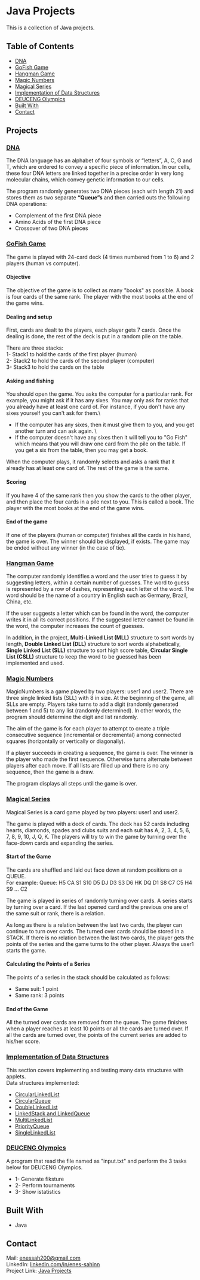# Java Projects
This is a collection of Java projects.

## Table of Contents

* [DNA](#dna)
* [GoFish Game](#gofish-game)
* [Hangman Game](#hangman-game)
* [Magic Numbers](#magic-numbers)
* [Magical Series](#magical-series)
* [Implementation of Data Structures](#implementation-of-data-structures)
* [DEUCENG Olympics](#deuceng-olympics)
* [Built With](#built-with)
* [Contact](#contact)

## Projects

### [DNA](../master/DNA)

The DNA language has an alphabet of four symbols or “letters”, A, C, G and T, which are ordered to convey a specific piece of information. In our cells, these four DNA letters are linked together in a precise order in very long molecular chains, which convey genetic information to our cells.

The program randomly generates two DNA pieces (each with length 21) and stores them as two separate **“Queue”s** and then carried outs the following DNA operations: 
-	Complement of the first DNA piece 
-	Amino Acids of the first DNA piece 
-	Crossover of two DNA pieces

### [GoFish Game](../master/GoFish)
The game is played with 24-card deck (4 times numbered from 1 to 6) and 2 players (human vs computer). 

#### Objective
The objective of the game is to collect as many "books" as possible. A book is four cards of the same rank. The player with the most books at the end of the game wins.

#### Dealing and setup
First, cards are dealt to the players, each player gets 7 cards. Once the dealing is done, the rest of the deck is put in a random pile on the table.

There are three stacks:\
1- Stack1 to hold the cards of the first player (human)\
2- Stack2 to hold the cards of the second player (computer)\
3- Stack3 to hold the cards on the table 

#### Asking and fishing
You should open the game. You asks the computer for a particular rank. For example, you might ask if it has any sixes. You may only ask for ranks that you already have at least one card of. For instance, if you don't have any sixes yourself you can't ask for them.\
- If the computer has any sixes, then it must give them to you, and you get another turn and can ask again. \
- If the computer doesn't have any sixes then it will tell you to "Go Fish" which means that you will draw one card from the pile on the table. If you get a six from the table, then you may get a book. 

When the computer plays, it randomly selects and asks a rank that it already has at least one card of. The rest of the game is the same.   

#### Scoring
If you have 4 of the same rank then you show the cards to the other player, and then place the four cards in a pile next to you. This is called a book. The player with the most books at the end of the game wins. 

#### End of the game 
If one of the players (human or computer) finishes all the cards in his hand, the game is over. 
The winner should be displayed, if exists. The game may be ended without any winner (in the case of tie). 

### [Hangman Game](../master/Hangman)
The computer randomly identifies a word and the user tries to guess it by suggesting letters, within a certain number of guesses.
The word to guess is represented by a row of dashes, representing each letter of the word.
The word should be the name of a country in English such as Germany, Brazil, China, etc.
		
If the user suggests a letter which can be found in the word, the computer writes it in all its correct positions. 
If the suggested letter cannot be found in the word, the computer increases the count of guesses. 

In addition, in the project, **Multi-Linked List (MLL)** structure to sort words by length, **Double Linked List (DLL)** structure to sort words alphabetically, **Single Linked List (SLL)** structure to sort high score table, **Circular Single List (CSLL)** structure to keep the word to be guessed has been implemented and used.

### [Magic Numbers](../master/MagicNumbers)
MagicNumbers is a game played by two players: user1 and user2. There are three single linked lists (SLL) with 8 in size. At the beginning of the game, all SLLs are empty. Players take turns to add a digit (randomly generated between 1 and 5) to any list (randomly determined). In other words, the program should determine the digit and list randomly.

The aim of the game is for each player to attempt to create a triple consecutive sequence (incremental or decremental) among connected squares (horizontally or vertically or diagonally). 

If a player succeeds in creating a sequence, the game is over. The winner is the player who made the first sequence. Otherwise turns alternate between players after each move. If all lists are filled up and there is no any sequence, then the game is a draw.

The program displays all steps until the game is over. 

### [Magical Series](../master/MagicalSeries)
Magical Series is a card game played by two players: user1 and user2. 

The game is played with a deck of cards. The deck has 52 cards including hearts, diamonds, spades and clubs suits and each suit has A, 2, 3, 4, 5, 6, 7, 8, 9, 10, J, Q, K. The players will try to win the game by turning over the face-down cards and expanding the series.

#### Start of the Game

The cards are shuffled and laid out face down at random positions on a QUEUE.\
For example:
Queue: H5 CA S1 S10 D5 DJ D3 S3 D6 HK DQ D1 S8 C7 C5 H4 S9 ... C2 

The game is played in series of randomly turning over cards. A series starts by turning over a card. If the last opened card and the previous one are of the same suit or rank, there is a relation. 

As long as there is a relation between the last two cards, the player can continue to turn over cards. The turned over cards should be stored in a STACK. If there is no relation between the last two cards, the player gets the points of the series and the game turns to the other player. Always the user1 starts the game. 

#### Calculating the Points of a Series
The points of a series in the stack should be calculated as follows:
- Same suit: 1 point
- Same rank: 3 points

#### End of the Game 
All the turned over cards are removed from the queue. The game finishes when a player reaches at least 10 points or all the cards are turned over. If all the cards are turned over, the points of the current series are added to his/her score.

### [Implementation of Data Structures](../master/Implementation-of-Data-Structures)
This section covers implementing and testing many data structures with applets.\
Data structures implemented:
* [CircularLinkedList](../master/Implementation-of-Data-Structures/CircularLinkedList)
* [CircularQueue](../master/Implementation-of-Data-Structures/CircularQueue)
* [DoubleLinkedList](../master/Implementation-of-Data-Structures/DoubleLinkedList)
* [LinkedStack and LinkedQueue](../master/Implementation-of-Data-Structures/LinkedStack_and_LinkedQueue)
* [MultiLinkedList](../master/Implementation-of-Data-Structures/MultiLinkedList)
* [PriorityQueue](../master/Implementation-of-Data-Structures/PriorityQueue)
* [SingleLinkedList](../master/Implementation-of-Data-Structures/SingleLinkedList)

### [DEUCENG Olympics](../master/DEUCENG-Olympics)
A program that read the file named as "input.txt" and perform the 3 tasks below for DEUCENG Olympics.
* 1- Generate fiksture
* 2- Perform tournaments
* 3- Show istatistics

## Built With
* Java

## Contact
Mail: enessah200@gmail.com\
LinkedIn: [linkedin.com/in/enes-sahinn](https://www.linkedin.com/in/enes-sahinn/)\
Project Link: [Java Projects](https://github.com/enes-sahinn/Java-Projects)
